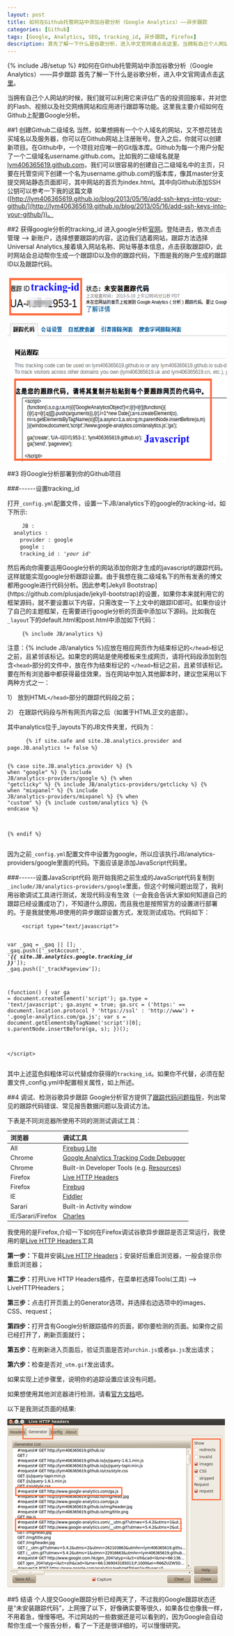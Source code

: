 ```yaml
---
layout: post
title: 如何在Github托管网站中添加谷歌分析（Google Analytics）——异步跟踪
categories: [Github]
tags: [Google, Analytics, SEO, tracking_id, 异步跟踪, Firefox]
description: 首先了解一下什么是谷歌分析，进入中文官网请点击这里。当拥有自己个人网站的时候，我们就可以利用它来评估广告的投资回报率，并对您的Flash、视频以及社交网络网站和应用进行跟踪等功能。这里我主要介绍如何在Github上配置Google分析
---
```

{% include JB/setup %}
#如何在Github托管网站中添加谷歌分析（Google Analytics）——异步跟踪
首先了解一下什么是谷歌分析，进入中文官网请点击[这里](http://www.google.cn/intl/zh-CN/analytics/)。

当拥有自己个人网站的时候，我们就可以利用它来评估广告的投资回报率，并对您的Flash、视频以及社交网络网站和应用进行跟踪等功能。这里我主要介绍如何在Github上配置Google分析。

##1 创建Github二级域名
当然，如果想拥有一个个人域名的网站，又不想花钱去买域名以及服务器，你可以在Github网站上注册账号。登入之后，你就可以创建新项目。在Github中，一个项目对应唯一的Git版本库。Github为每一个用户分配了一个二级域名username.github.com。比如我的二级域名就是[lym406365619.github.com](http://lym406365619.github.io)，我们可以很容易的创建自己二级域名中的主页，只要在托管空间下创建一个名为username.github.com的版本库，像其master分支提交网站静态页面即可，其中网站的首页为index.html。其中向Github添加SSH公钥可以参考一下我的这篇文章([http://lym406365619.github.io/blog/2013/05/16/add-ssh-keys-into-your-github/](http://lym406365619.github.io/blog/2013/05/16/add-ssh-keys-into-your-github/))。

##2 获得google分析的tracking_id
进入google分析[官网](http://www.google.cn/intl/zh-CN/analytics/)。登陆进去，依次点击管理 --> 新账户，选择想要跟踪的内容，这边我们选着网站，跟踪方法选择Universal Analytics,接着填入网站名称、网址等基本信息，点击获取跟踪ID，此时网站会总动帮你生成一个跟踪ID以及你的跟踪代码，下图是我的账户生成的跟踪ID以及跟踪代码。

<img src="/img/blog/google_analytics.png" width="578px" height="431px" class="pic" alt="谷歌分析ID以及跟踪代码"></img>

##3 将Google分析部署到你的Github项目

###------设置tracking_id

打开<code>&#95;config.yml</code>配置文件，设置一下JB/analytics下的google的tracking-id，如下所示:
<div class="highlight">
  <pre>
    <code class="text">JB :
  analytics :
    provider : google 
    google : 
    tracking_id : '<em>your id</em>'</code></pre>
</div>
然后再向你需要运用Google分析的网站添加你刚才生成的javascript的跟踪代码。这样就能实现google分析跟踪设置。由于我想在我二级域名下的所有发表的博文都用google进行代码分析。因此参考[Jekyll Bootstrap](https://github.com/plusjade/jekyll-bootstrap)的设置，如果你本来就利用它的框架源码，就不要设置以下内容，只需改变一下上文中的跟踪ID即可。如果你设计了自己的主题框架，在需要进行google分析的页面中添加以下源码。比如我在<code>&#95;layout</code>下的default.html和post.html中添加如下代码：

<div class="highlight">
  <pre>
    <code class="text">&#123;% include JB/analytics %}</code></pre>
</div>

注意：&#123;% include JB/analytics %}应放在相应网页作为结束标记的<code>&#60;/head></code>标记之前，且紧邻该标记。如果您的网站是使用模板来生成网页，请将代码段添加到包含<code>&#60;head></code>部分的文件中，放在作为结束标记的 <code>&#60;/head></code>标记之前，且紧邻该标记。要在所有浏览器中都获得最佳效果，当在网站中加入其他脚本时，建议您采用以下两种方式之一：

1） 放到HTML<code>&#60;/head></code>部分的跟踪代码段之前；

2） 在跟踪代码段与所有网页内容之后（如置于HTML正文的底部）。

其中analytics位于_layouts下的JB文件夹里，代码为：
<div class="highlight">
  <pre>
     <code class="text">&#123;% <span class="ck">if</span> site.safe and site.JB.analytics.provider and page.JB.analytics != false %}

  &#123;% <span class="ck">case</span> site.JB.analytics.provider %}
  &#123;% <span class="ck">when</span> "google" %}
    &#123;% include JB/analytics-providers/google %}
  &#123;% <span class="ck">when</span> "getclicky" %}
    &#123;% include JB/analytics-providers/getclicky %}
  &#123;% <span class="ck">when</span> "mixpanel" %}
    &#123;% include JB/analytics-providers/mixpanel %}
  &#123;% <span class="ck">when</span> "custom" %}
    &#123;% include custom/analytics %}
  &#123;% <span class="ck">endcase</span> %}

&#123;% <span class="ck">endif</span> %}</code></pre>
</div>
因为之前<code>&#95;config.yml</code>配置文件中设置为google，所以应该执行JB/analytics-providers/google里面的代码。下面应该是添加JavaScript代码里。

###------设置JavaScript代码
刚开始我把之前生成的JavaScript代码复制到<code>&#95;include/JB/analytics-providers/google</code>里面，但这个时候问题出现了，我利用谷歌调试工具进行测试，发现代码没有生效（一会我会告诉大家如何知道自己的跟踪已经设置成功了），不知道什么原因，而且我也是按照官方的设置进行部署的。于是我就使用JB使用的异步跟踪设置方式，发现测试成功。代码如下：
<div class="highlight">
  <pre>
    <code class="text">&#60;script type="text/javascript">

  <span class="jk">var</span> _gaq = _gaq || [];
  _gaq.<span class="jm">push</span>([<span class="jv">'_setAccount'</span>, <span class="jv">'<strong><i>&#123;{ site.JB.analytics.google.tracking_id }}</i></strong>'</span>]);
  _gaq.<span class="jm">push</span>(['_trackPageview']);

  (<span class="jk">function</span>() {
    <span class="jk">var</span> ga = document.<span class="jm">createElement</span>('script'); ga.type = 'text/javascript'; ga.async = true;
    ga.src = ('https:' == document.location.protocol ? 'https://ssl' : 'http://www') + '.google-analytics.com/ga.js';
    <span class="jk">var</span> s = document.getElementsByTagName('script')[0]; s.parentNode.insertBefore(ga, s);
  })();

&#60;/script></code></pre>
</div>
其中上述蓝色斜粗体可以代替成你获得的<code>tracking_id</code>。如果你不代替，必须在配置文件_config.yml中配置相关属性，如上所述。

##4 调试、检测谷歌异步跟踪
Google分析官方提供了[跟踪代码问题指导](https://developers.google.com/analytics/resources/articles/gaTrackingTroubleshooting?hl=zh-CN)，列出常见的跟踪代码错误、常见报告数据问题以及调试方法。

下表是不同浏览器所使用不同的测测试调试工具：

浏览器 | 调试工具
:------|:----------
All | [Firebug Lite](http://getfirebug.com/firebuglite)
Chrome | [Google Analytics Tracking Code Debugger](https://chrome.google.com/extensions/detail/jnkmfdileelhofjcijamephohjechhna)
Chrome | Built-in Developer Tools (e.g. [Resources](http://www.chromium.org/devtools/google-chrome-developer-tools-tutorial#resources))
Firefox | [Live HTTP Headers](http://livehttpheaders.mozdev.org/installation.html)
Firefox | [Firebug](https://addons.mozilla.org/en-US/firefox/addon/1843)
IE | [Fiddler](http://www.fiddlertool.com/fiddler/)
Sarari | Built-in Activity window
IE/Sarari/Firefox | [Charles](http://www.xk72.com/charles/download.php)

我使用的是Firefox,介绍一下如何在Firefox调试谷歌异步跟踪是否正常运行，我使用的是[Live HTTP Headers](http://livehttpheaders.mozdev.org/installation.html)工具

<strong>第一步：</strong>下载并安装[Live HTTP Headers](http://livehttpheaders.mozdev.org/installation.html)；安装好后重启浏览器，一般会提示你重启浏览器；

<strong>第二步：</strong>打开Live HTTP Headers插件，在菜单栏选择Tools(工具) --> LiveHTTPHeaders；

<strong>第三步：</strong>点击打开页面上的Generator选项，并选择右边选项中的images、CSS、request；

<strong>第四步：</strong>打开含有Google分析跟踪插件的页面，即你要检测的页面。如果你之前已经打开了，刷新页面就行；

<strong>第五步：</strong>在刷新进入页面后，验证页面是否对<code>urchin.js</code>或者<code>ga.js</code>发出请求；

<strong>第六步：</strong>检查是否对<code>_utm.gif</code>发出请求。

如果实现上述步骤里，说明你的追踪设置应该没有问题。

如果想使用其他浏览器进行检测，请看[官方文档](https://developers.google.com/analytics/resources/articles/gaTrackingTroubleshooting?hl=zh-CN)吧。

以下是我测试页面的结果:

<img src="/img/blog/google_tracking.png" width="500px" height="387" alt="Google跟踪分析调试结果" class="pic"></img>

##5 结语
个人提交Google跟踪分析已经两天了，不过我的Google跟踪状态还是“未安装跟踪代码”，上网搜了以下，好像确实要等很久，如果各位也像我一样，不用着急，慢慢等吧。不过网站的一些数据还是可以看到的，因为Google会自动帮你生成一个报告分析，看了一下还是很详细的，可以慢慢研究。